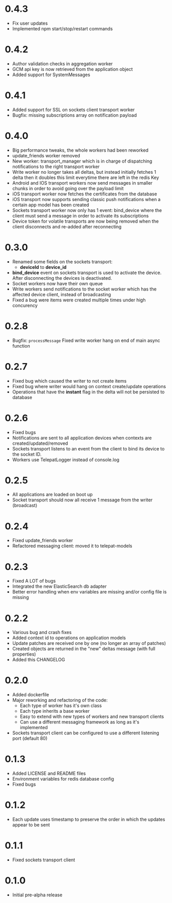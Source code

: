 # 0.4.3

* Fix user updates
* Implemented npm start/stop/restart commands

# 0.4.2

* Author validation checks in aggregation worker
* GCM api key is now retrieved from the application object
* Added support for SystemMessages

# 0.4.1

* Added support for SSL on sockets client transport worker
* Bugfix: missing subscriptions array on notification payload

# 0.4.0

* Big performance tweaks, the whole workers had been reworked
* update_friends worker removed
* New worker: transport_manager which is in charge of dispatching
notifications to the right transport worker
* Write worker no longer takes all deltas, but instead initially fetches
1 delta then it doubles this limit everytime there are left in the redis
Key
* Android and IOS transport workers now send messages in smaller chunks
in order to avoid going over the payload limit
* iOS transport worker now fetches the certificates from the database
* iOS transport now supports sending classic push notifications when a
certain app model has been created
* Sockets transport worker now only has 1 event: bind_device where the
client must send a message in order to activate its subscriptions
* Device token for volatile transports are now being removed when the
client disconnects and re-added after reconnecting

# 0.3.0

* Renamed some fields on the sockets transport:
	* **deviceId** to **device_id**
* **bind_device** event on sockets transport is used to activate the
device. After disconnecting the devices is deactivated.
* Socket workers now have their own queue
* Write workers send notifications to the socket worker which has the
affected device client, instead of broadcasting
* Fixed a bug were items were created multiple times under high
concurency

# 0.2.8

* Bugfix: `processMessage` Fixed write worker hang on end of main async function

# 0.2.7

* Fixed bug which caused the writer to not create items
* Fixed bug where writer would hang on context create/update operations
* Operations that have the **instant** flag in the delta will not be persisted to database

# 0.2.6

* Fixed bugs
* Notifications are sent to all application devices when contexts are created/updated/removed
* Sockets transport listens to an event from the client to bind its device to the socket ID.
* Workers use TelepatLogger instead of console.log

# 0.2.5

* All applications are loaded on boot up
* Socket transport should now all receive 1 message from the writer (broadcast)

# 0.2.4

* Fixed update_friends worker
* Refactored messaging client: moved it to telepat-models

# 0.2.3

* Fixed A LOT of bugs
* Integrated the new ElasticSearch db adapter
* Better error handling when env variables are missing and/or config file is missing

# 0.2.2

* Various bug and crash fixes
* Added context id to operations on application models
* Update patches are received one by one (no longer an array of patches)
* Created objects are returned in the "new" deltas message (with full properties)
* Added this CHANGELOG

# 0.2.0

* Added dockerfile
* Major reworking and refactoring of the code:
	* Each type of worker has it's own class
	* Each type inherits a base worker
	* Easy to extend with new types of workers and new transport clients
	* Can use a different messaging framework as long as it's implemented
* Sockets transport client can be configured to use a different listening port (default 80)

# 0.1.3

* Added LICENSE and README files
* Environment variables for redis database config
* Fixed bugs

# 0.1.2

* Each update uses timestamp to preserve the order in which the updates appear to be sent

# 0.1.1

* Fixed sockets transport client

# 0.1.0

* Initial pre-alpha release
